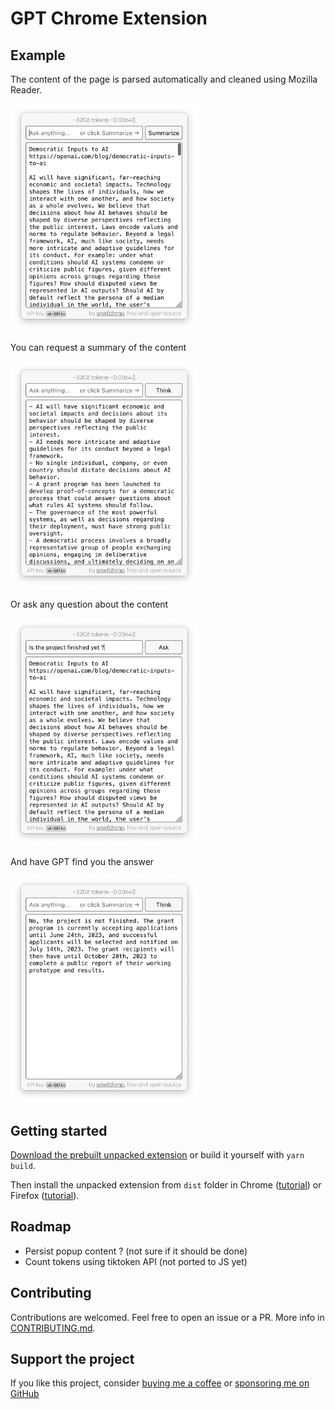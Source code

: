 # GPT Chrome Extension

## Example

The content of the page is parsed automatically and cleaned using Mozilla Reader.

<img src="https://raw.githubusercontent.com/snwfdhmp/gpt-chrome-extension/main/docs/screenshot-1.png"  width="300">

You can request a summary of the content

<img src="https://raw.githubusercontent.com/snwfdhmp/gpt-chrome-extension/main/docs/screenshot-2.png"  width="300">

Or ask any question about the content

<img src="https://raw.githubusercontent.com/snwfdhmp/gpt-chrome-extension/main/docs/screenshot-3.png"  width="300">

And have GPT find you the answer

<img src="https://raw.githubusercontent.com/snwfdhmp/gpt-chrome-extension/main/docs/screenshot-4.png"  width="300">

## Getting started

[Download the prebuilt unpacked extension](https://github.com/snwfdhmp/gpt-chrome-extension/releases/download/1.0.0/dist.zip) or build it yourself with `yarn build`.

Then install the unpacked extension from `dist` folder in Chrome ([tutorial](https://github.com/web-scrobbler/web-scrobbler/wiki/Install-an-unpacked-extension)) or Firefox ([tutorial](https://developer.mozilla.org/en-US/docs/Mozilla/Add-ons/WebExtensions/Your_first_WebExtension#installing)).

## Roadmap

- Persist popup content ? (not sure if it should be done)
- Count tokens using tiktoken API (not ported to JS yet)

## Contributing

Contributions are welcomed. Feel free to open an issue or a PR. More info in [CONTRIBUTING.md](./CONTRIBUTING.md).

## Support the project

If you like this project, consider [buying me a coffee](https://www.buymeacoffee.com/snwfdhmp) or [sponsoring me on GitHub](https://github.com/sponsors/snwfdhmp)